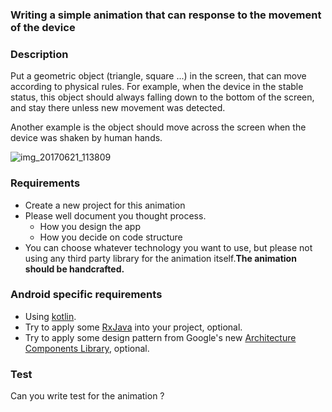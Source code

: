 ### Writing a simple animation that can response to the movement of the device

### Description
Put a geometric object (triangle, square ...) in the screen, that can move according to physical rules. For example, when the device in the stable status, this object should always falling down to the bottom of the screen, and stay there unless new movement was detected.

Another example is the object should move across the screen when the device was shaken by human hands.

 ![img_20170621_113809](https://user-images.githubusercontent.com/161327/27366208-30cd3a48-5677-11e7-897b-c63991ad8926.jpg)

### Requirements
* Create a new project for this animation
* Please well document you thought process.
  * How you design the app
  * How you decide on code structure
* You can choose whatever technology you want to use, but please not using any third party library for the animation itself.**The animation should be handcrafted.**

### Android specific requirements
* Using [kotlin](https://kotlinlang.org/).
* Try to apply some [RxJava](https://github.com/ReactiveX/RxJava) into your project, optional.
* Try to apply some design pattern from Google's new [Architecture Components Library](https://developer.android.com/topic/libraries/architecture/index.html), optional.

### Test
Can you write test for the animation ?
